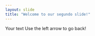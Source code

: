 ```yaml
---
layout: slide
title: "Welcome to our segundo slide!"
---
```

Your text
Use the left arrow to go back!
